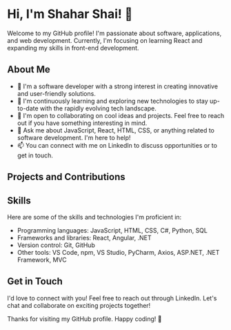 # Hi, I'm Shahar Shai! 👋

Welcome to my GitHub profile! I'm passionate about software, applications, and web development.
Currently, I'm focusing on learning React and expanding my skills in front-end development.

## About Me

- 💼 I'm a software developer with a strong interest in creating innovative and user-friendly solutions.
- 🌱 I'm continuously learning and exploring new technologies to stay up-to-date with the rapidly evolving tech landscape.
- 👯 I'm open to collaborating on cool ideas and projects. Feel free to reach out if you have something interesting in mind.
- 💬 Ask me about JavaScript, React, HTML, CSS, or anything related to software development. I'm here to help!
- 📫 You can connect with me on LinkedIn to discuss opportunities or to get in touch.

## Projects and Contributions

## Skills

Here are some of the skills and technologies I'm proficient in:

- Programming languages: JavaScript, HTML, CSS, C#, Python, SQL
- Frameworks and libraries: React, Angular, .NET
- Version control: Git, GitHub
- Other tools: VS Code, npm, VS Studio, PyCharm, Axios, ASP.NET, .NET Framework, MVC

## Get in Touch

I'd love to connect with you! Feel free to reach out through LinkedIn. Let's chat and collaborate on exciting projects together!

Thanks for visiting my GitHub profile. Happy coding! 🚀
